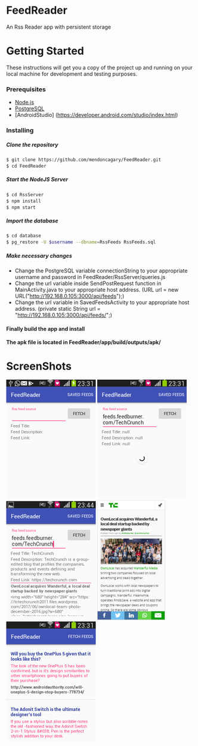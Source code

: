 # FeedReader

An Rss Reader app with persistent storage

# Getting Started

These instructions will get you a copy of the project up and running on your local machine for development and testing purposes.

### Prerequisites
* [Node.js](http://nodejs.org)
* [PostgreSQL](https://www.postgresql.org/)
* [AndroidStudio] (https://developer.android.com/studio/index.html)

### Installing

##### Clone the repository
```bash
$ git clone https://github.com/mendoncagary/FeedReader.git
$ cd FeedReader
```

##### Start the NodeJS Server
```bash
$ cd RssServer
$ npm install
$ npm start
```

##### Import the database
```bash
$ cd database
$ pg_restore -U $username --dbname=RssFeeds RssFeeds.sql
```

##### Make necessary changes
* Change the PostgreSQL variable connectionString to your appropriate username and password in FeedReader/RssServer/queries.js
* Change the url variable inside SendPostRequest function in MainActivity.java to your appropriate host address.
(URL url = new URL("http://192.168.0.105:3000/api/feeds");)
* Change the url variable in SavedFeedsActivity to your appropriate host address.
(private static String url = "http://192.168.0.105:3000/api/feeds/";)

#### Finally build the app and install 

#### The apk file is located in FeedReader/app/build/outputs/apk/

# ScreenShots
![Home Screen Image](/images/fetchFeeds1.png "Home Screen")
![Home Screen Image](/images/fetchFeeds2.png "Home Screen")
![Home Screen Image](/images/fetchFeeds3.png "Home Screen")
![Browser Image](/images/browser.PNG "Browser")
![Saved Feeds Image](/images/savedFeeds.png "Saved Feeds page")
